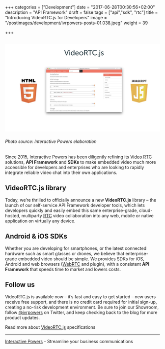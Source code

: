 +++
categories = ["Development"]
date = "2017-06-28T00:30:56+02:00"
description = "API Framework"
draft = false
tags = ["api","sdk", "rtc"]
title = "Introducing VideoRTC.js for Developers"
image = "/postimages/development/ivrpowers-posts-01.038.jpeg"
weight = 39

+++

![VideoRTC.js](/postimages/development/ivrpowers-posts-01.039.jpeg)
-------
###### Photo source: Interactive Powers elaboration

Since 2015, Interactive Powers has been diligently refining its [Video RTC](http://blog.ivrpowers.com/post/products/video-rtc/) solutions, **API Framework** and **SDKs** to make embedded video much more accessible for developers and enterprises who are looking to rapidly integrate reliable video chat into their own applications.

## VideoRTC.js library

Today, we’re thrilled to officially announce a new **VideoRTC.js** library – the launch of our self-service API Framework developer tools, which lets developers quickly and easily embed this same enterprise-grade, cloud-hosted, multiparty [RTC](http://blog.ivrpowers.com/post/technologies/what-is-rtc/) video collaboration into any web, mobile or native application on virtually any device.

## Android & iOS SDKs

Whether you are developing for smartphones, or the latest connected hardware such as smart glasses or drones, we believe that enterprise-grade embedded video should be simple. We provides SDKs for iOS, Android and web browsers ([WebRTC](http://blog.ivrpowers.com/post/technologies/what-is-webrtc/) and plugin), with a consistent **API Framework** that speeds time to market and lowers costs.

## Follow us

VideoRTC.js is available now – it’s fast and easy to get started – new users receive free support, and there is no credit card required for initial sign-up, creating a no-risk development environment. Be sure to join our Showroom, follow [@ivrpowers](https://twitter.com/ivrpowers) on Twitter, and keep checking back to the blog for more product updates.

Read more about [VideoRTC.js](http://videortcjs.doc.ivrpowers.com) specifications

---
[Interactive Powers](http://www.ivrpowers.com/) - Streamline your business communications


